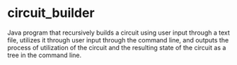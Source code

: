 # circuit_builder
Java program that recursively builds a circuit using user input through a text file, utilizes it through user input through the command line, and outputs the process of utilization of the circuit and the resulting state of the circuit as a tree in the command line.
